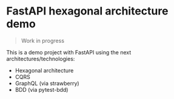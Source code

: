 # FastAPI hexagonal architecture demo

> Work in progress

This is a demo project with FastAPI using the next architectures/technologies:

* Hexagonal architecture
* CQRS
* GraphQL (via strawberry)
* BDD (via pytest-bdd)
